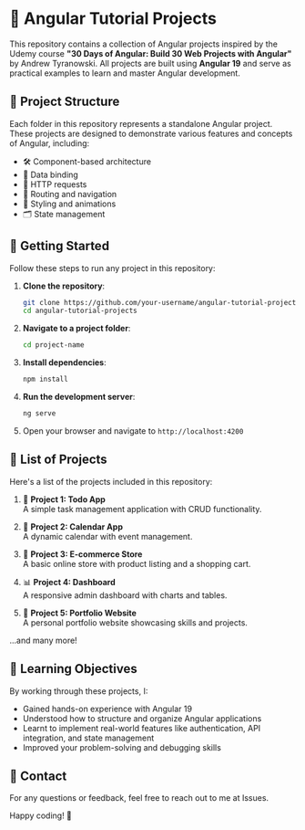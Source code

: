 # 🌟 Angular Tutorial Projects

This repository contains a collection of Angular projects inspired by the Udemy course **"30 Days of Angular: Build 30 Web Projects with Angular"** by Andrew Tyranowski. All projects are built using **Angular 19** and serve as practical examples to learn and master Angular development.

## 📂 Project Structure

Each folder in this repository represents a standalone Angular project. These projects are designed to demonstrate various features and concepts of Angular, including:

- 🛠️ Component-based architecture
- 🔄 Data binding
- 📡 HTTP requests
- 🧩 Routing and navigation
- 🎨 Styling and animations
- 🗂️ State management

## 🚀 Getting Started

Follow these steps to run any project in this repository:

1. **Clone the repository**:
   ```bash
   git clone https://github.com/your-username/angular-tutorial-projects.git
   cd angular-tutorial-projects
   ```

2. **Navigate to a project folder**:
   ```bash
   cd project-name
   ```

3. **Install dependencies**:
   ```bash
   npm install
   ```

4. **Run the development server**:
   ```bash
   ng serve
   ```

5. Open your browser and navigate to `http://localhost:4200`

## 📜 List of Projects

Here's a list of the projects included in this repository:

1. 📝 **Project 1: Todo App**  
   A simple task management application with CRUD functionality.

2. 📅 **Project 2: Calendar App**  
   A dynamic calendar with event management.

3. 🛒 **Project 3: E-commerce Store**  
   A basic online store with product listing and a shopping cart.

4. 📊 **Project 4: Dashboard**  
   A responsive admin dashboard with charts and tables.

5. 🎨 **Project 5: Portfolio Website**  
   A personal portfolio website showcasing skills and projects.

...and many more!

## 📖 Learning Objectives

By working through these projects, I:

- Gained hands-on experience with Angular 19
- Understood how to structure and organize Angular applications
- Learnt to implement real-world features like authentication, API integration, and state management
- Improved your problem-solving and debugging skills

## 📧 Contact

For any questions or feedback, feel free to reach out to me at Issues.

Happy coding! 🎉